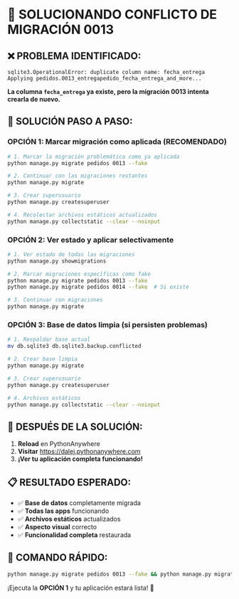 # 🔧 SOLUCIONANDO CONFLICTO DE MIGRACIÓN 0013

## ❌ PROBLEMA IDENTIFICADO:
```
sqlite3.OperationalError: duplicate column name: fecha_entrega
Applying pedidos.0013_entregapedido_fecha_entrega_and_more...
```

**La columna `fecha_entrega` ya existe, pero la migración 0013 intenta crearla de nuevo.**

## 🚀 SOLUCIÓN PASO A PASO:

### OPCIÓN 1: Marcar migración como aplicada (RECOMENDADO)

```bash
# 1. Marcar la migración problemática como ya aplicada
python manage.py migrate pedidos 0013 --fake

# 2. Continuar con las migraciones restantes
python manage.py migrate

# 3. Crear superusuario
python manage.py createsuperuser

# 4. Recolectar archivos estáticos actualizados
python manage.py collectstatic --clear --noinput
```

### OPCIÓN 2: Ver estado y aplicar selectivamente

```bash
# 1. Ver estado de todas las migraciones
python manage.py showmigrations

# 2. Marcar migraciones específicas como fake
python manage.py migrate pedidos 0013 --fake
python manage.py migrate pedidos 0014 --fake  # Si existe

# 3. Continuar con migraciones
python manage.py migrate
```

### OPCIÓN 3: Base de datos limpia (si persisten problemas)

```bash
# 1. Respaldar base actual
mv db.sqlite3 db.sqlite3.backup.conflicted

# 2. Crear base limpia
python manage.py migrate

# 3. Crear superusuario
python manage.py createsuperuser

# 4. Archivos estáticos
python manage.py collectstatic --clear --noinput
```

## 🎯 DESPUÉS DE LA SOLUCIÓN:

1. **Reload** en PythonAnywhere
2. **Visitar** https://dalej.pythonanywhere.com
3. **¡Ver tu aplicación completa funcionando!**

## 📋 RESULTADO ESPERADO:

- ✅ **Base de datos** completamente migrada
- ✅ **Todas las apps** funcionando
- ✅ **Archivos estáticos** actualizados
- ✅ **Aspecto visual** correcto
- ✅ **Funcionalidad completa** restaurada

## 🔧 COMANDO RÁPIDO:

```bash
python manage.py migrate pedidos 0013 --fake && python manage.py migrate && python manage.py createsuperuser && python manage.py collectstatic --clear --noinput
```

¡Ejecuta la **OPCIÓN 1** y tu aplicación estará lista! 🚀
